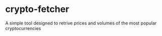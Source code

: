 # crypto-fetcher
A simple tool designed to retrive prices and volumes of the most popular cryptocurrencies
